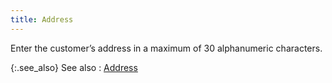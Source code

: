 ```yaml
---
title: Address
---
```



Enter the customer’s address in a maximum of 30 alphanumeric characters.


{:.see_also}
See also
: [Address](JavaScript:RelatedTopics1.Click())<!--Metadata type="DesignerControl" startspan
<object CLASSID="clsid:ADB880A6-D8FF-11CF-9377-00AA003B7A11"
	ID=RelatedTopics1
	TYPE="application/x-oleobject">
</object>-->

<object classid="clsid:ADB880A6-D8FF-11CF-9377-00AA003B7A11" id="RelatedTopics1" type="application/x-oleobject"> 
 <param name="Command" value="Related Topics">
<param name="Window" value="second">
<param name="Item1" value="Address;{{site.mc_chm}}/customer-details/customer-billing-information/address_billing.html">
</object><!--Metadata type="DesignerControl" endspan-->
